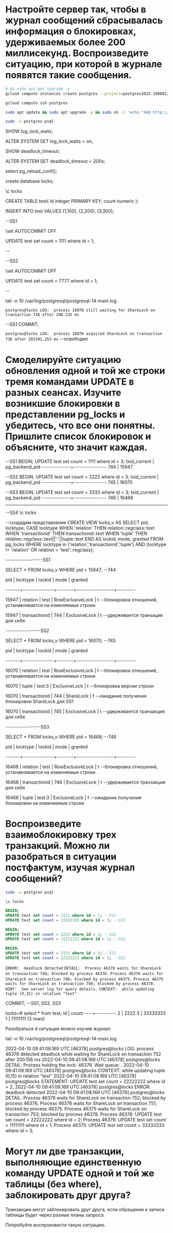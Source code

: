 # Настройте сервер так, чтобы в журнал сообщений сбрасывалась информация о блокировках, удерживаемых более 200 миллисекунд. Воспроизведите ситуацию, при которой в журнале появятся такие сообщения.

```bash
# && sudo apt-get upgrade -y
gcloud compute instances create postgres --project=postgres2022-19860123 --zone=us-central1-a --machine-type=e2-medium --network-interface=network-tier=PREMIUM,subnet=default --maintenance-policy=MIGRATE --service-account=945627251304-compute@developer.gserviceaccount.com --scopes=https://www.googleapis.com/auth/devstorage.read_only,https://www.googleapis.com/auth/logging.write,https://www.googleapis.com/auth/monitoring.write,https://www.googleapis.com/auth/servicecontrol,https://www.googleapis.com/auth/service.management.readonly,https://www.googleapis.com/auth/trace.append --create-disk=auto-delete=yes,boot=yes,device-name=instance-1,image=projects/ubuntu-os-cloud/global/images/ubuntu-2004-focal-v20220303a,mode=rw,size=10,type=projects/postgres2022-19860123/zones/us-central1-a/diskTypes/pd-ssd --no-shielded-secure-boot --shielded-vtpm --shielded-integrity-monitoring --reservation-affinity=any
```

```bash
gcloud compute ssh postgres
```

```bash
sudo apt update && sudo apt upgrade -y && sudo sh -c 'echo "deb http://apt.postgresql.org/pub/repos/apt $(lsb_release -cs)-pgdg main" > /etc/apt/sources.list.d/pgdg.list' && wget --quiet -O - https://www.postgresql.org/media/keys/ACCC4CF8.asc | sudo apt-key add - && sudo apt-get update && sudo apt-get -y install postgresql-14
```

```bash
sudo -u postgres psql
```

SHOW log_lock_waits;

ALTER SYSTEM SET log_lock_waits = on;

SHOW deadlock_timeout;

ALTER SYSTEM SET deadlock_timeout = 200s;

select pg_reload_conf();

create database locks;

\c locks

CREATE TABLE test(
  id integer PRIMARY KEY,
  count numeric
);

INSERT INTO test VALUES (1,100), (2,200), (3,300);

--SS1

\set AUTOCOMMIT OFF

UPDATE test set count = 1111 where id = 1;

--

--SS2

\set AUTOCOMMIT OFF

UPDATE test set count = 7777 where id = 1;

--

tail -n 10 /var/log/postgresql/postgresql-14-main.log

`postgres@locks LOG:  process 16070 still waiting for ShareLock on transaction 736 after 200.235 ms`

--SS1 COMMIT;

 `postgres@locks LOG:  process 16070 acquired ShareLock on transaction 736 after 202391.253 ms` --освободил

# Смоделируйте ситуацию обновления одной и той же строки тремя командами UPDATE в разных сеансах. Изучите возникшие блокировки в представлении pg_locks и убедитесь, что все они понятны. Пришлите список блокировок и объясните, что значит каждая.

--SS1
BEGIN;
UPDATE test set count = 1111 where id = 3;
 txid_current | pg_backend_pid
--------------+----------------
          744 |          15947

--SS2
BEGIN;
UPDATE test set count = 2222 where id = 3;
txid_current | pg_backend_pid
--------------+----------------
          745 |          16070

--SS3
BEGIN;
UPDATE test set count = 3333 where id = 3;
 txid_current | pg_backend_pid
--------------+----------------
          746 |          16468

----

--SS4
\c locks

--создадим представление
CREATE VIEW locks_v AS
SELECT pid,
       locktype,
       CASE locktype
         WHEN 'relation' THEN relation::regclass::text
         WHEN 'transactionid' THEN transactionid::text
         WHEN 'tuple' THEN relation::regclass::text||':'||tuple::text
       END AS lockid,
       mode,
       granted
FROM pg_locks
WHERE locktype in ('relation','transactionid','tuple')
AND (locktype != 'relation' OR relation = 'test'::regclass);

------------------SS1

SELECT * FROM locks_v WHERE pid = 15947; --744

 pid  |   locktype    | lockid |       mode       | granted

-------+---------------+--------+------------------+---------

 15947 | relation      | test   | RowExclusiveLock | t         --блокировка отношений, устанавливается на изменяемые строки

 15947 | transactionid | 744    | ExclusiveLock    | t         --удерживается транзация для себя 

-----------------SS2

SELECT * FROM locks_v WHERE pid = 16070; --745

  pid  |   locktype    | lockid |       mode       | granted

-------+---------------+--------+------------------+---------

 16070 | relation      | test   | RowExclusiveLock | t          --блокировка отношений, устанавливается на изменяемые строки

 16070 | tuple         | test:3 | ExclusiveLock    | t          --блокировка версии строки

 16070 | transactionid | 744    | ShareLock        | f          --ожидание получения блокировки ShareLock для SS1

 16070 | transactionid | 745    | ExclusiveLock    | t          --удерживается транзакция для себя


-----------------SS3

SELECT * FROM locks_v WHERE pid = 16468; --746

  pid  |   locktype    | lockid |       mode       | granted

-------+---------------+--------+------------------+---------

 16468 | relation      | test   | RowExclusiveLock | t          --блокировка отношений, устанавливается на изменяемые строки

 16468 | transactionid | 746    | ExclusiveLock    | t          --удерживается транзакция для себя

 16468 | tuple         | test:3 | ExclusiveLock    | f          --ожидание получения блокировки на изменяемые строки


# Воспроизведите взаимоблокировку трех транзакций. Можно ли разобраться в ситуации постфактум, изучая журнал сообщений?

```bash
sudo -u postgres psql
```

```psql
\c locks
```

```sql
BEGIN;
UPDATE test set count = 1111 where id = 1; --SS1
UPDATE test set count = 33333333 where id = 3; --SS3

BEGIN;
UPDATE test set count = 2222 where id = 2; --SS2
UPDATE test set count = 11111111 where id = 1; --SS1

BEGIN;
UPDATE test set count = 3333 where id = 3; --SS3
UPDATE test set count = 22222222 where id = 2; --SS2
```

`ERROR:  deadlock detected`
`DETAIL:  Process 46378 waits for ShareLock on transaction 749; blocked by process 46376.`
`Process 46376 waits for ShareLock on transaction 748; blocked by process 46375.`
`Process 46375 waits for ShareLock on transaction 750; blocked by process 46378.`
`HINT:  See server log for query details.`
`CONTEXT:  while updating tuple (0,15) in relation "test"`


COMMIT; --SS1, SS2, SS3 

locks=# select * from test;
 id |  count
----+----------
  2 |     2222
  3 | 33333333
  1 | 11111111
(3 rows)

Разобраться d ситуации можно изучив журнал:

tail -n 10 /var/log/postgresql/postgresql-14-main.log

2022-04-10 09:41:08.169 UTC [46378] postgres@locks LOG:  process 46378 detected deadlock while waiting for ShareLock on transaction 752 after 200.156 ms
2022-04-10 09:41:08.169 UTC [46378] postgres@locks DETAIL:  Process holding the lock: 46376. Wait queue: .
2022-04-10 09:41:08.169 UTC [46378] postgres@locks CONTEXT:  while updating tuple (0,15) in relation "test"
2022-04-10 09:41:08.169 UTC [46378] postgres@locks STATEMENT:  UPDATE test set count = 22222222 where id = 2;
2022-04-10 09:41:08.169 UTC [46378] postgres@locks ERROR:  deadlock detected
2022-04-10 09:41:08.169 UTC [46378] postgres@locks DETAIL:  Process 46378 waits for ShareLock on transaction 752; blocked by process 46376.
        Process 46376 waits for ShareLock on transaction 751; blocked by process 46375.
        Process 46375 waits for ShareLock on transaction 753; blocked by process 46378.
        Process 46378: UPDATE test set count = 22222222 where id = 2;
        Process 46376: UPDATE test set count = 11111111 where id = 1;
        Process 46375: UPDATE test set count = 33333333 where id = 3;


# Могут ли две транзакции, выполняющие единственную команду UPDATE одной и той же таблицы (без where), заблокировать друг друга?

Транзакции могут заблокировать друг друга, если обращение к записи таблицы будет через разные планы запроса.

Попробуйте воспроизвести такую ситуацию.